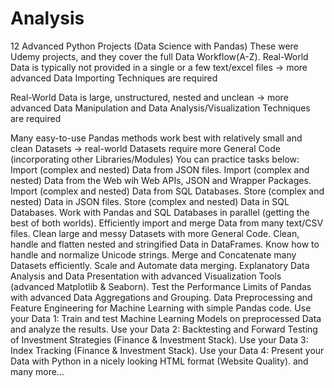 # Analysis
12 Advanced Python Projects (Data Science with Pandas) 
These were Udemy projects, and they cover the full Data Workflow(A-Z).
Real-World Data is typically not provided in a single or a few text/excel files -> more advanced Data Importing Techniques are required

Real-World Data is large, unstructured, nested and unclean -> more advanced Data Manipulation and Data Analysis/Visualization Techniques are required

Many easy-to-use Pandas methods work best with relatively small and clean Datasets -> real-world Datasets require more General Code (incorporating other Libraries/Modules)
You can practice tasks below:
Import (complex and nested) Data from JSON files.
Import (complex and nested) Data from the Web wih Web APIs, JSON and Wrapper Packages.
Import (complex and nested) Data from SQL Databases.
Store (complex and nested) Data in JSON files.
Store (complex and nested) Data in SQL Databases.
Work with Pandas and SQL Databases in parallel (getting the best of both worlds).
Efficiently import and merge Data from many text/CSV files.
Clean large and messy Datasets with more General Code.
Clean, handle and flatten nested and stringified Data in DataFrames.
Know how to handle and normalize Unicode strings.
Merge and Concatenate many Datasets efficiently.
Scale and Automate data merging.
Explanatory Data Analysis and Data Presentation with advanced Visualization Tools (advanced Matplotlib & Seaborn).
Test the Performance Limits of Pandas with advanced Data Aggregations and Grouping.
Data Preprocessing and Feature Engineering for Machine Learning with simple Pandas code.
Use your Data 1: Train and test Machine Learning Models on preprocessed Data and analyze the results.
Use your Data 2: Backtesting and Forward Testing of Investment Strategies (Finance & Investment Stack).
Use your Data 3: Index Tracking (Finance & Investment Stack).
Use your Data 4: Present your Data with Python in a nicely looking HTML format (Website Quality).
and many more...
